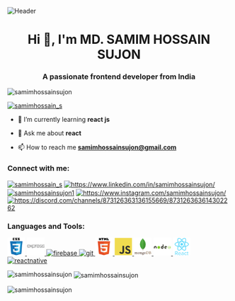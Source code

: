 ![Header](./your-header-image-name.png)

<h1 align="center">Hi 👋, I'm MD. SAMIM HOSSAIN SUJON</h1>
<h3 align="center">A passionate frontend developer from India</h3>

<p align="left"> <img src="https://komarev.com/ghpvc/?username=samimhossainsujon&label=Profile%20views&color=0e75b6&style=flat" alt="samimhossainsujon" /> </p>

<p align="left"> <a href="https://twitter.com/samimhossain_s" target="blank"><img src="https://img.shields.io/twitter/follow/samimhossain_s?logo=twitter&style=for-the-badge" alt="samimhossain_s" /></a> </p>

- 🌱 I’m currently learning **react js**

- 💬 Ask me about **react**

- 📫 How to reach me **samimhossainsujon@gmail.com**

<h3 align="left">Connect with me:</h3>
<p align="left">
<a href="https://twitter.com/samimhossain_s" target="blank"><img align="center" src="https://raw.githubusercontent.com/rahuldkjain/github-profile-readme-generator/master/src/images/icons/Social/twitter.svg" alt="samimhossain_s" height="30" width="40" /></a>
<a href="https://linkedin.com/in/https://www.linkedin.com/in/samimhossainsujon/" target="blank"><img align="center" src="https://raw.githubusercontent.com/rahuldkjain/github-profile-readme-generator/master/src/images/icons/Social/linked-in-alt.svg" alt="https://www.linkedin.com/in/samimhossainsujon/" height="30" width="40" /></a>
<a href="https://fb.com/samimhossainsujon1" target="blank"><img align="center" src="https://raw.githubusercontent.com/rahuldkjain/github-profile-readme-generator/master/src/images/icons/Social/facebook.svg" alt="samimhossainsujon1" height="30" width="40" /></a>
<a href="https://instagram.com/https://www.instagram.com/samimhossainsujon/" target="blank"><img align="center" src="https://raw.githubusercontent.com/rahuldkjain/github-profile-readme-generator/master/src/images/icons/Social/instagram.svg" alt="https://www.instagram.com/samimhossainsujon/" height="30" width="40" /></a>
<a href="https://discord.gg/https://discord.com/channels/873126363136155669/873126363614302262" target="blank"><img align="center" src="https://raw.githubusercontent.com/rahuldkjain/github-profile-readme-generator/master/src/images/icons/Social/discord.svg" alt="https://discord.com/channels/873126363136155669/873126363614302262" height="30" width="40" /></a>
</p>

<h3 align="left">Languages and Tools:</h3>
<p align="left"> <a href="https://www.w3schools.com/css/" target="_blank" rel="noreferrer"> <img src="https://raw.githubusercontent.com/devicons/devicon/master/icons/css3/css3-original-wordmark.svg" alt="css3" width="40" height="40"/> </a> <a href="https://expressjs.com" target="_blank" rel="noreferrer"> <img src="https://raw.githubusercontent.com/devicons/devicon/master/icons/express/express-original-wordmark.svg" alt="express" width="40" height="40"/> </a> <a href="https://firebase.google.com/" target="_blank" rel="noreferrer"> <img src="https://www.vectorlogo.zone/logos/firebase/firebase-icon.svg" alt="firebase" width="40" height="40"/> </a> <a href="https://git-scm.com/" target="_blank" rel="noreferrer"> <img src="https://www.vectorlogo.zone/logos/git-scm/git-scm-icon.svg" alt="git" width="40" height="40"/> </a> <a href="https://www.w3.org/html/" target="_blank" rel="noreferrer"> <img src="https://raw.githubusercontent.com/devicons/devicon/master/icons/html5/html5-original-wordmark.svg" alt="html5" width="40" height="40"/> </a> <a href="https://developer.mozilla.org/en-US/docs/Web/JavaScript" target="_blank" rel="noreferrer"> <img src="https://raw.githubusercontent.com/devicons/devicon/master/icons/javascript/javascript-original.svg" alt="javascript" width="40" height="40"/> </a> <a href="https://www.mongodb.com/" target="_blank" rel="noreferrer"> <img src="https://raw.githubusercontent.com/devicons/devicon/master/icons/mongodb/mongodb-original-wordmark.svg" alt="mongodb" width="40" height="40"/> </a> <a href="https://nodejs.org" target="_blank" rel="noreferrer"> <img src="https://raw.githubusercontent.com/devicons/devicon/master/icons/nodejs/nodejs-original-wordmark.svg" alt="nodejs" width="40" height="40"/> </a> <a href="https://reactjs.org/" target="_blank" rel="noreferrer"> <img src="https://raw.githubusercontent.com/devicons/devicon/master/icons/react/react-original-wordmark.svg" alt="react" width="40" height="40"/> </a> <a href="https://reactnative.dev/" target="_blank" rel="noreferrer"> <img src="https://reactnative.dev/img/header_logo.svg" alt="reactnative" width="40" height="40"/> </a> </p>

<p><img align="left" src="https://github-readme-stats.vercel.app/api/top-langs?username=samimhossainsujon&show_icons=true&locale=en&layout=compact" alt="samimhossainsujon" /></p>

<p>&nbsp;<img align="center" src="https://github-readme-stats.vercel.app/api?username=samimhossainsujon&show_icons=true&locale=en" alt="samimhossainsujon" /></p>

<p><img align="center" src="https://github-readme-streak-stats.herokuapp.com/?user=samimhossainsujon&" alt="samimhossainsujon" /></p>
